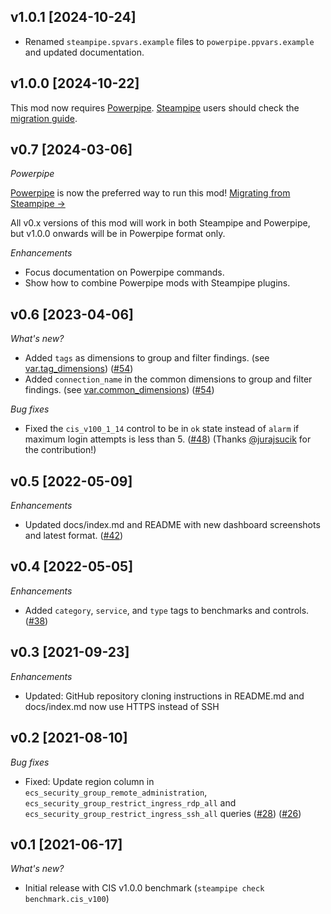 ## v1.0.1 [2024-10-24]

- Renamed `steampipe.spvars.example` files to `powerpipe.ppvars.example` and updated documentation. 

## v1.0.0 [2024-10-22]

This mod now requires [Powerpipe](https://powerpipe.io). [Steampipe](https://steampipe.io) users should check the [migration guide](https://powerpipe.io/blog/migrating-from-steampipe).

## v0.7 [2024-03-06]

_Powerpipe_

[Powerpipe](https://powerpipe.io) is now the preferred way to run this mod!  [Migrating from Steampipe →](https://powerpipe.io/blog/migrating-from-steampipe)

All v0.x versions of this mod will work in both Steampipe and Powerpipe, but v1.0.0 onwards will be in Powerpipe format only.

_Enhancements_

- Focus documentation on Powerpipe commands.
- Show how to combine Powerpipe mods with Steampipe plugins.

## v0.6 [2023-04-06]

_What's new?_

- Added `tags` as dimensions to group and filter findings. (see [var.tag_dimensions](https://hub.steampipe.io/mods/turbot/alicloud_compliance/variables)) ([#54](https://github.com/turbot/steampipe-mod-alicloud-compliance/pull/54))
- Added `connection_name` in the common dimensions to group and filter findings. (see [var.common_dimensions](https://hub.steampipe.io/mods/turbot/alicloud_compliance/variables)) ([#54](https://github.com/turbot/steampipe-mod-alicloud-compliance/pull/54))

_Bug fixes_

- Fixed the `cis_v100_1_14` control to be in `ok` state instead of `alarm` if maximum login attempts is less than 5. ([#48](https://github.com/turbot/steampipe-mod-alicloud-compliance/pull/48)) (Thanks [@jurajsucik](https://github.com/jurajsucik) for the contribution!)

## v0.5 [2022-05-09]

_Enhancements_

- Updated docs/index.md and README with new dashboard screenshots and latest format. ([#42](https://github.com/turbot/steampipe-mod-alicloud-compliance/pull/42))

## v0.4 [2022-05-05]

_Enhancements_

- Added `category`, `service`, and `type` tags to benchmarks and controls. ([#38](https://github.com/turbot/steampipe-mod-alicloud-compliance/pull/38))

## v0.3 [2021-09-23]

_Enhancements_

- Updated: GitHub repository cloning instructions in README.md and docs/index.md now use HTTPS instead of SSH

## v0.2 [2021-08-10]

_Bug fixes_

- Fixed: Update region column in `ecs_security_group_remote_administration`, `ecs_security_group_restrict_ingress_rdp_all` and  `ecs_security_group_restrict_ingress_ssh_all` queries ([#28](https://github.com/turbot/steampipe-mod-alicloud-compliance/pull/28)) ([#26](https://github.com/turbot/steampipe-mod-alicloud-compliance/pull/26))



## v0.1 [2021-06-17]

_What's new?_

- Initial release with CIS v1.0.0 benchmark (`steampipe check benchmark.cis_v100`)
